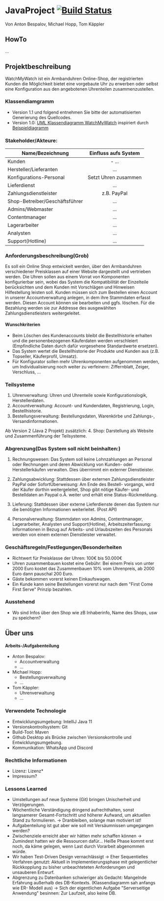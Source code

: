 # JavaProject [![Build Status](https://github.com/fh-erfurt/WatchMyWatch/workflows/WatchMyWatch/badge.svg)](https://github.com/fh-erfurt/WatchMyWatch/actions)
Von Anton Bespalov, Michael Hopp, Tom Käppler

## HowTo
...

## Projektbeschreibung
WatchMyWatch ist ein Armbanduhren Online-Shop, der registrierten Kunden die Möglichkeit bietet eine vorgebaute Uhr zu erwerben oder selbst eine Konfiguration aus den angebotenen Uhrenteilen zusammenzustellen.

### Klassendiamgramm
- Version 1.1 und folgend entnehmen Sie bitte der automatisierten Generierung des Quellcodes.
- Version 1.0: [UML Klassendiagramm WatchMyWatch](https://www.lucidchart.com/invitations/accept/8876c528-b94f-460d-b4bf-f28249aa68e6) inspiriert durch [Beispieldiagramm](https://www.uml-diagrams.org/examples/online-shopping-domain-uml-diagram-example.html "Vorlage")

### Stakeholder/Akteure:
| Name/Bezeichnung              | Einfluss aufs System  |
| -------------                 |:-------------:        |
| Kunden                        | - ... |
| Hersteller/Lieferanten        | ... |
| Konfigurations-Personal       | Setzt Uhren zusammen  |
| Lieferdienst                  | ...  |
| Zahlungsdienstleister         | z.B. PayPal |
| Shop-Betreiber/Geschäftsführer| ...  |
| Admins/Webmaster              | ...  |
| Contentmanager                | ...  |
| Lagerarbeiter                 | ...  |
| Analysten                     | ...  |
| Support(Hotline)              | ...  |

### Anforderungsbeschreibung(Grob)
Es soll ein Online Shop entwickelt werden, über den Armbanduhren verschiedener Preisklassen auf einer Website dargestellt und vertrieben werden. Die Uhren sollen aus einem Vorrat von Komponenten konfigurierbar sein, wobei das System die Kompatibilität der Einzelteile berücksichten und dem Kunden mit Vorschlägen und Hinweisen Hilfestellung leisten soll.
Kunden müssen sich zum Bestellen einen Account in unserer Accountverwaltung anlegen, in dem ihre Stammdaten erfasst werden. Diesen Account können sie bearbeiten und ggfs. löschen. Für die Bezahlung werden sie zur Addresse des ausgewählten Zahlungsdienstleisters weitergeleitet.

#### Wunschkriterien
- Beim Löschen des Kundenaccounts bleibt die Bestellhistorie erhalten und die 
personenbezogenen Käuferdaten werden verschleiert (Empfindliche Daten durch dafür vorgesehene Standardwerte 
ersetzen).
- Das System wertet die Bestellhistorie der Produkte und Kunden aus (z.B. Topseller, Käuferprofil, Umsatz).
- Für Konfigurator sollen mehr Uhrenkomponenten aufgenommen werden, um Individualisierung noch weiter zu verfeinern: Ziffernblatt, Zeiger, Verschluss, ...

### Teilsysteme
1. Uhrenverwaltung: Uhren und Uhrenteile sowie Konfigurationslogik, Herstellerdaten.
2. Accountverwaltung: Account- und Kundendaten, Registrierung, Login, Bestellhistorie.
3. Bestellungsverwaltung: Bestellungsdaten, Warenkörbe und Zahlungs-, Versandinformationen.

Ab Version 2 (Java 2 Projekt) zusätzlich:
4. Shop: Darstellung als Website und Zusammenführung der Teilsysteme.

### Abgrenzung(Das System soll nicht beinhalten:)
1. Rechnungswesen: Das System soll keine Lohnzahlungen an Personal oder Rechnungen und deren Abwicklung von Kunden- oder
Herstellerkäufen verwalten. Dies übernimmt ein externer Dienstleister.

2. Zahlungsabwicklung: Stattdessen über externen Zahlungsdienstleister PayPal oder SofortÜberweisung: Am Ende des Bestell-
vorgangs, wird der Käufer dorthin weitergeleitet, Shop gibt nötige Käufer- und Bestelldaten an 
Paypal o.Ä. weiter und erhält eine Status-Rückmeldung.

3. Lieferung: Stattdessen über externe Lieferdienste denen das System nur die benötigten Informationen
weiterleitet. (Post API)

4. Personalverwaltung: Stammdaten von Admins, Contentmanager, Lagerarbeiter, Analysten und Support(Hotline), Arbeitszeiterfassung: Informationen in Bezug auf Arbeits- und Urlaubszeiten des Personals werden von einem externen Dienstleister verwaltet.

### Geschäftsregeln/Festlegungen/Besonderheiten
- Richtwert für Preisklasse der Uhren: 100€ bis 50.000€
- Uhren zusammenbauen kostet eine Gebühr: Bei einem Preis von unter 2000 Euro kostet das Zusammenbauen 10% vom Uhrenpreis, ab 2000 Euro dann pauschal 200 Euro.
- Gäste bekommen vorerst keinen Einkaufswagen.
- Ein Kunde kann seine Bestellungen vorerst nur nach dem "First Come First Serve" Prinzip bezahlen.

### Ausstehend
- Wo sind Infos über den Shop wie zB Inhaberinfo, Name des Shops, usw zu speichern?

## Über uns
#### Arbeits-/Aufgabenteilung
- Anton Bespalov:
  - Accountverwaltung
  - ...
- Michael Hopp: 
  - Bestellungsverwaltung
  - ...
- Tom Käppler:
  - Uhrenverwaltung
  - ...

### Verwendete Technologie
- Entwicklungsumgebung: IntelliJ Java 11
- Versionskontrollsystem: Git
- Build-Tool: Maven
- Github Desktop als Brücke zwischen Versionskontrolle und Entwicklungsumgebung.
- Kommunikation: WhatsApp und Discord
### Rechtliche Informationen
- Lizenz: Lizenz*
- Impressum?
### Lessons Learned
- Umstellungen auf neue Systeme (Git) bringen Unischerheit und Verzögerungen.
- Wöchentliche Verständigung dringend aufrechthalten, sonst langsamerer Gesamt-Fortschritt und höherer Aufwand, um aktuellen Stand zu     formulieren. -> Dranbleiben, solange man motiviert ist!
- Aufgabenteilung ist gut aber wie soll mit Versäumnissen umgegangen werden?
- Zwischenziele erreicht aber wir hätten mehr schaffen können -> Zumindest hatten wir die Ressourcen dafür... Heiße Phase kommt erst       noch, da käme gelegen, wenn Last durch Vorarbeit abgenommen würde.
- Wir haben Test-Driven Design vernachlässigt -> Eher Sequentielles Verfahren genutzt: Aktuell in Implementierungsphase mit               gelegentlicher Rückkopplung zu bisher unbeachteteten Anforderungen und unsauberen Entwurf.
- Abgrenzung zu Datenbanken schwieriger als Gedacht: Mangelnde Erfahrung außerhalb des DB-Kontexts. (Klassendiagramm sah anfangs wie ER-   Modell aus) -> Sich der eigentlichen Aufgabe "Serverseitige Anwendung" besinnen: Zur Laufzeit, also keine DB.
